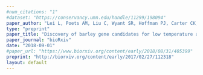 ```yaml
---
#num_citations: "1"
#dataset: "https://conservancy.umn.edu/handle/11299/198094"
paper_author: "Lei L, Poets AM, Liu C, Wyant SR, Hoffman PJ, Carter CK, Trantow RM, Li X, Muehlbauer GJ, Katagiri F, Morrell PL"
type: "preprint"
paper_title: "Discovery of barley gene candidates for low temperature and drought tolerance via environmental association"
paper_journal: "bioRxiv"
date: "2018-09-01"
#paper_url: "https://www.biorxiv.org/content/early/2018/08/31/405399"
preprint: "http://biorxiv.org/content/early/2017/02/27/112318"
layout: default
---
```

